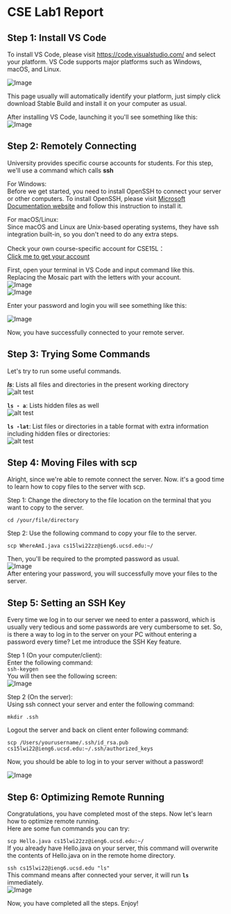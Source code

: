 # CSE Lab1 Report

## <strong>Step 1: Install VS Code</strong><br/>
  To install VS Code, please visit https://code.visualstudio.com/ and select your platform. VS Code supports major platforms such as Windows, macOS, and Linux.  
  
![Image](images/Snipaste_2022-01-13_02-02-07.png)  

This page usually will automatically identify your platform, just simply click download Stable Build and install it on your computer as usual.  

After installing VS Code, launching it you'll see something like this:  
![Image](images/vscode.png)  

  

## <strong>Step 2: Remotely Connecting</strong><br/>
University provides specific course accounts for students. For this step, we'll use a command which calls <strong>ssh</strong>  

For Windows:  
Before we get started, you need to install OpenSSH to connect your server or other computers. To install OpenSSH, please visit [Microsoft Documentation website](https://docs.microsoft.com/en-us/windows-server/administration/openssh/openssh_install_firstuse) and follow this instruction to install it.  
  
  For macOS/Linux:  
  Since macOS and Linux are Unix-based operating systems, they have ssh integration built-in, so you don't need to do any extra steps. 
  
  Check your own course-specific account for CSE15L：  
  [Click me to get your account](https://sdacs.ucsd.edu/~icc/index.php)  

  First, open your terminal in VS Code and input command like this.  
  Replacing the Mosaic part with the letters with your account.   
  ![Image](images/Snipaste_2022-01-13_02-39-09.png)  
  ![Image](images/Snipaste_2022-01-13_02-42-39.png)  
    

  Enter your password and login you will see something like this:  
    
  ![Image](images/Snipaste_2022-01-13_03-06-18.png)  

  Now, you have successfully connected to your remote server.  
    
## <strong>Step 3: Trying Some Commands</strong><br/>  
Let's try to run some useful commands.  

<strong>*ls*</strong>: Lists all files and directories in the present working directory  
![alt test](images/ls.png)  
  
<strong>`ls - a`</strong>: Lists hidden files as well  
![alt test](images/ls-a.png)  
  

<strong>`ls -lat`</strong>: List files or directories in a table format with extra information including hidden files or directories:  
![alt test](images/ls-lat.png)  
## <strong>Step 4: Moving Files with scp</strong><br/>  
Alright, since we're able to remote connect the server. Now. it's a good time to learn how to copy files to the server with scp.  

Step 1: Change the directory to the file location on the terminal that you want to copy to the server.  

`cd /your/file/directory`  

Step 2: Use the following command to copy your file to the server.  

`scp WhereAmI.java cs15lwi22zz@ieng6.ucsd.edu:~/`  

Then, you'll be required to the prompted password as usual.  
![Image](images/remote.png)  
After entering your password, you will successfully move your files to the server.  
## <strong>Step 5: Setting an SSH Key</strong><br/>  
Every time we log in to our server we need to enter a password, which is usually very tedious and some passwords are very cumbersome to set. So, is there a way to log in to the server on your PC without entering a password every time? Let me introduce the SSH Key feature.  

Step 1 (On your computer/client):  
Enter the following command:  
`ssh-keygen`  
You will then see the following screen:  
![Image](images/ssh-key.png)  

Step 2 (On the server):  
Using ssh connect your server and enter the following command:  

`mkdir .ssh`  
  
  Logout the server and back on client enter following command:  

  `scp /Users/yourusername/.ssh/id_rsa.pub cs15lwi22@ieng6.ucsd.edu:~/.ssh/authorized_keys`  

  Now, you should be able to log in to your server without a password!  
  
  ![Image](images/key.png)  

## <strong>Step 6: Optimizing Remote Running</strong><br/>  
Congratulations, you have completed most of the steps. Now let's learn how to optimize remote running.  
Here are some fun commands you can try:  

`scp Hello.java cs15lwi22zz@ieng6.ucsd.edu:~/`  
If you already have Hello.java on your server, this command will overwrite the contents of Hello.java on in the remote home directory.  

`ssh cs15lwi22@ieng6.ucsd.edu "ls"`  
This command means after connected your server, it will run <strong>`ls`</strong> immediately.  
![Image](images/ssh-ls.png)  

Now, you have completed all the steps. Enjoy!